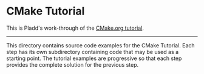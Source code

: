 # CMake Tutorial

This is Pladd's work-through of the [CMake.org tutorial](https://cmake.org/cmake/help/latest/guide/tutorial).

---

This directory contains source code examples for the CMake Tutorial.
Each step has its own subdirectory containing code that may be used as a
starting point. The tutorial examples are progressive so that each step
provides the complete solution for the previous step.